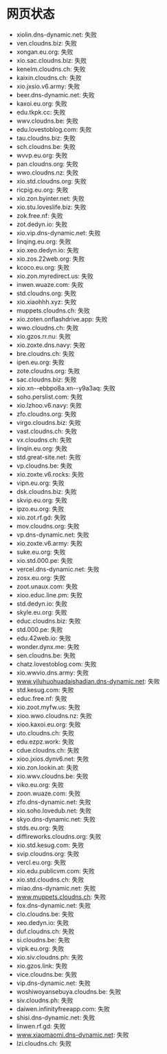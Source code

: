 # 网页状态
- xiolin.dns-dynamic.net: 失败
- ven.cloudns.biz: 失败
- xongan.eu.org: 失败
- xio.sac.cloudns.biz: 失败
- kenelm.cloudns.ch: 失败
- kaixin.cloudns.ch: 失败
- xio.jxsio.v6.army: 失败
- beer.dns-dynamic.net: 失败
- kaxoi.eu.org: 失败
- edu.tkpk.cc: 失败
- wwv.cloudns.be: 失败
- edu.lovestoblog.com: 失败
- tau.cloudns.biz: 失败
- sch.cloudns.be: 失败
- wvvp.eu.org: 失败
- pan.cloudns.org: 失败
- wwo.cloudns.nz: 失败
- xio.std.cloudns.org: 失败
- ricpig.eu.org: 失败
- xio.zon.byinter.net: 失败
- xio.stu.loveslife.biz: 失败
- zok.free.nf: 失败
- zot.dedyn.io: 失败
- xio.vip.dns-dynamic.net: 失败
- linqing.eu.org: 失败
- xio.xeo.dedyn.io: 失败
- xio.zos.22web.org: 失败
- kcoco.eu.org: 失败
- xio.zon.myredirect.us: 失败
- inwen.wuaze.com: 失败
- std.cloudns.org: 失败
- xio.xiaohhh.xyz: 失败
- muppets.cloudns.ch: 失败
- xio.zoten.onflashdrive.app: 失败
- wwo.cloudns.ch: 失败
- xio.gzos.rr.nu: 失败
- xio.zoxte.dns.navy: 失败
- bre.cloudns.ch: 失败
- ipen.eu.org: 失败
- zote.cloudns.org: 失败
- sac.cloudns.biz: 失败
- xio.xn--ebbpo8a.xn--y9a3aq: 失败
- soho.perslist.com: 失败
- xio.lzhoo.v6.navy: 失败
- zfo.cloudns.org: 失败
- virgo.cloudns.biz: 失败
- vast.cloudns.ch: 失败
- vx.cloudns.ch: 失败
- linqin.eu.org: 失败
- std.great-site.net: 失败
- vp.cloudns.be: 失败
- xio.zoxte.v6.rocks: 失败
- vipn.eu.org: 失败
- dsk.cloudns.biz: 失败
- skvip.eu.org: 失败
- ipzo.eu.org: 失败
- xio.zot.rf.gd: 失败
- mov.cloudns.org: 失败
- vp.dns-dynamic.net: 失败
- xio.zoxte.v6.army: 失败
- suke.eu.org: 失败
- xio.std.000.pe: 失败
- vercel.dns-dynamic.net: 失败
- zosx.eu.org: 失败
- zoot.unaux.com: 失败
- xioo.educ.line.pm: 失败
- std.dedyn.io: 失败
- skyle.eu.org: 失败
- educ.cloudns.biz: 失败
- std.000.pe: 失败
- edu.42web.io: 失败
- wonder.dynx.me: 失败
- sen.cloudns.be: 失败
- chatz.lovestoblog.com: 失败
- xio.wwvio.dns.army: 失败
- www.yiluhuohuadaishadian.dns-dynamic.net: 失败
- std.kesug.com: 失败
- educ.free.nf: 失败
- xio.zoot.myfw.us: 失败
- xioo.wwo.cloudns.nz: 失败
- xioo.kaxoi.eu.org: 失败
- uto.cloudns.ch: 失败
- edu.ezpz.work: 失败
- cdue.cloudns.ch: 失败
- xioo.jxios.dynv6.net: 失败
- xio.zon.lookin.at: 失败
- xio.wwv.cloudns.be: 失败
- viko.eu.org: 失败
- zoon.wuaze.com: 失败
- zfo.dns-dynamic.net: 失败
- xio.soho.lovedub.net: 失败
- skyo.dns-dynamic.net: 失败
- stds.eu.org: 失败
- diffireworks.cloudns.org: 失败
- xio.std.kesug.com: 失败
- svip.cloudns.org: 失败
- vercl.eu.org: 失败
- xio.edu.publicvm.com: 失败
- xio.std.cloudns.ch: 失败
- miao.dns-dynamic.net: 失败
- www.muppets.cloudns.ch: 失败
- fox.dns-dynamic.net: 失败
- clo.cloudns.be: 失败
- xeo.dedyn.io: 失败
- duf.cloudns.ch: 失败
- si.cloudns.be: 失败
- vipk.eu.org: 失败
- xio.siv.cloudns.ph: 失败
- xio.gzos.link: 失败
- vice.cloudns.be: 失败
- vip.dns-dynamic.net: 失败
- woshiwoyansebuya.cloudns.be: 失败
- siv.cloudns.ph: 失败
- daiwen.infinityfreeapp.com: 失败
- shisi.dns-dynamic.net: 失败
- linwen.rf.gd: 失败
- www.xiaomaomi.dns-dynamic.net: 失败
- lzi.cloudns.ch: 失败
